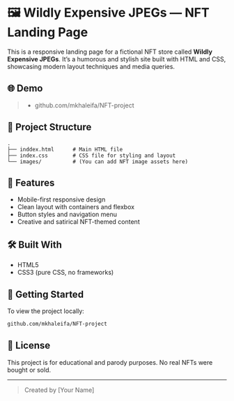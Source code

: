 # 🖼️ Wildly Expensive JPEGs — NFT Landing Page

This is a responsive landing page for a fictional NFT store called **Wildly Expensive JPEGs**. It’s a humorous and stylish site built with HTML and CSS, showcasing modern layout techniques and media queries.

## 🌐 Demo

> * github.com/mkhaleifa/NFT-project

## 📁 Project Structure

```
.
├── inddex.html      # Main HTML file
├── index.css        # CSS file for styling and layout
└── images/          # (You can add NFT image assets here)
```

## 🚀 Features

* Mobile-first responsive design
* Clean layout with containers and flexbox
* Button styles and navigation menu
* Creative and satirical NFT-themed content

## 🛠️ Built With

* HTML5
* CSS3 (pure CSS, no frameworks)

## 🔧 Getting Started

To view the project locally:

```bash
github.com/mkhaleifa/NFT-project
```

## 📄 License

This project is for educational and parody purposes. No real NFTs were bought or sold.

---

> Created by \[Your Name]
